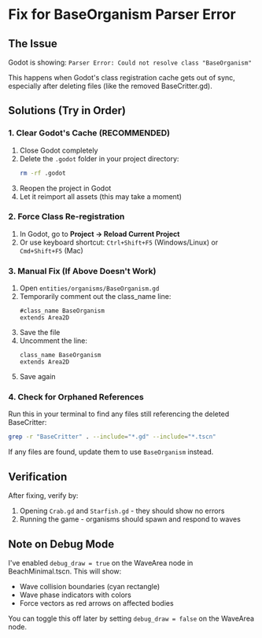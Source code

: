 # Fix for BaseOrganism Parser Error

## The Issue
Godot is showing: `Parser Error: Could not resolve class "BaseOrganism"`

This happens when Godot's class registration cache gets out of sync, especially after deleting files (like the removed BaseCritter.gd).

## Solutions (Try in Order)

### 1. Clear Godot's Cache (RECOMMENDED)
1. Close Godot completely
2. Delete the `.godot` folder in your project directory:
   ```bash
   rm -rf .godot
   ```
3. Reopen the project in Godot
4. Let it reimport all assets (this may take a moment)

### 2. Force Class Re-registration
1. In Godot, go to **Project → Reload Current Project**
2. Or use keyboard shortcut: `Ctrl+Shift+F5` (Windows/Linux) or `Cmd+Shift+F5` (Mac)

### 3. Manual Fix (If Above Doesn't Work)
1. Open `entities/organisms/BaseOrganism.gd`
2. Temporarily comment out the class_name line:
   ```gdscript
   #class_name BaseOrganism
   extends Area2D
   ```
3. Save the file
4. Uncomment the line:
   ```gdscript
   class_name BaseOrganism
   extends Area2D
   ```
5. Save again

### 4. Check for Orphaned References
Run this in your terminal to find any files still referencing the deleted BaseCritter:
```bash
grep -r "BaseCritter" . --include="*.gd" --include="*.tscn"
```

If any files are found, update them to use `BaseOrganism` instead.

## Verification
After fixing, verify by:
1. Opening `Crab.gd` and `Starfish.gd` - they should show no errors
2. Running the game - organisms should spawn and respond to waves

## Note on Debug Mode
I've enabled `debug_draw = true` on the WaveArea node in BeachMinimal.tscn. This will show:
- Wave collision boundaries (cyan rectangle)
- Wave phase indicators with colors
- Force vectors as red arrows on affected bodies

You can toggle this off later by setting `debug_draw = false` on the WaveArea node.